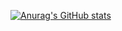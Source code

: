 [![Anurag's GitHub stats](https://github-readme-stats.vercel.app/api?username=090TYPE)](https://github.com/anuraghazra/github-readme-stats)
